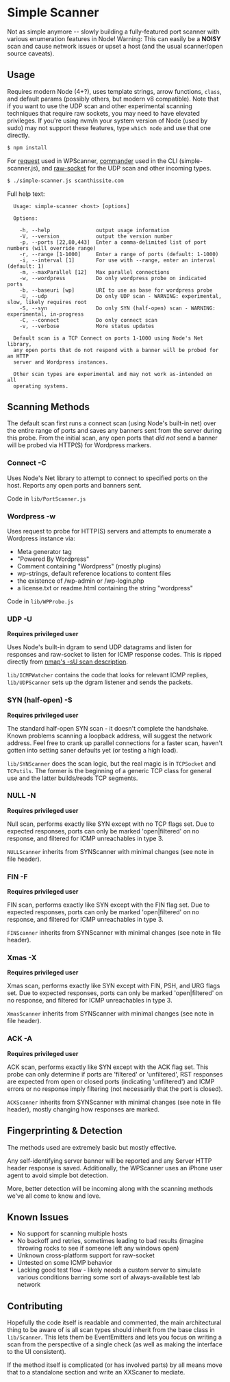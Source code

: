 # Simple Scanner

Not as simple anymore -- slowly building a fully-featured port scanner with various enumeration features in Node!  Warning: This can easily be a **NOISY** scan and cause network issues or upset a host (and the usual scanner/open source caveats).

## Usage

Requires modern Node (4+?), uses template strings, arrow functions, `class`, and default params (possibly others, but modern v8 compatible). Note that if you want to use the UDP scan and other experimental scanning techniques that require raw sockets, you may need to have elevated privileges. If you're using nvm/n your system version of Node (used by sudo) may not support these features, type `which node` and use that one directly.

```sh
$ npm install
```

For [request](https://github.com/request/request) used in WPScanner, [commander](https://github.com/tj/commander.js) used in the CLI (simple-scanner.js), and [raw-socket](https://github.com/stephenwvickers/node-raw-socket) for the UDP scan and other incoming types.

```sh
$ ./simple-scanner.js scanthissite.com
```

Full help text:

```
  Usage: simple-scanner <host> [options]

  Options:

    -h, --help               output usage information
    -V, --version            output the version number
    -p, --ports [22,80,443]  Enter a comma-delimited list of port numbers (will override range)
    -r, --range [1-1000]     Enter a range of ports (default: 1-1000)
    -i, --interval [1]       For use with --range, enter an interval (default: 1)
    -m, --maxParallel [12]   Max parallel connections
    -w, --wordpress          Do only wordpress probe on indicated ports
    -b, --baseuri [wp]       URI to use as base for wordpress probe
    -U, --udp                Do only UDP scan - WARNING: experimental, slow, likely requires root
    -S, --syn                Do only SYN (half-open) scan - WARNING: experimental, in-progress
    -C, --connect            Do only connect scan
    -v, --verbose            More status updates

  Default scan is a TCP Connect on ports 1-1000 using Node's Net library,
  any open ports that do not respond with a banner will be probed for an HTTP
  server and Wordpress instances.

  Other scan types are experimental and may not work as-intended on all
  operating systems.

```

## Scanning Methods

The default scan first runs a connect scan (using Node's built-in net) over the entire range of ports and saves any banners sent from the server during this probe. From the initial scan, any open ports that _did not_ send a banner will be probed via HTTP(S) for Wordpress markers.

### Connect -C

Uses Node's Net library to attempt to connect to specified ports on the host. Reports any open ports and banners sent.

Code in `lib/PortScanner.js`

### Wordpress -w

Uses request to probe for HTTP(S) servers and attempts to enumerate a Wordpress instance via:

* Meta generator tag
* "Powered By Wordpress"
* Comment containing "Wordpress" (mostly plugins)
* wp-strings, default reference locations to content files
* the existence of /wp-admin or /wp-login.php
* a license.txt or readme.html containing the string "wordpress"

Code in `lib/WPProbe.js`

### UDP -U

**Requires privileged user**

Uses Node's built-in dgram to send UDP datagrams and listen for responses and raw-socket to listen for ICMP response codes. This is ripped directly from [nmap's -sU scan description](https://nmap.org/book/man-port-scanning-techniques.html).

`lib/ICMPWatcher` contains the code that looks for relevant ICMP replies, `lib/UDPScanner` sets up the dgram listener and sends the packets.

### SYN (half-open) -S

**Requires privileged user**

The standard half-open SYN scan - it doesn't complete the handshake. Known problems scanning a loopback address, will suggest the network address. Feel free to crank up parallel connections for a faster scan, haven't gotten into setting saner defaults yet (or testing a high load).

`lib/SYNScanner` does the scan logic, but the real magic is in `TCPSocket` and `TCPutils`. The former is the beginning of a generic TCP class for general use and the latter builds/reads TCP segments.

### NULL -N

**Requires privileged user**

Null scan, performs exactly like SYN except with no TCP flags set. Due to expected responses, ports can only be marked 'open|filtered' on no response, and filtered for ICMP unreachables in type 3.

`NULLScanner` inherits from SYNScanner with minimal changes (see note in file header).

### FIN -F

**Requires privileged user**

FIN scan, performs exactly like SYN except with the FIN flag set. Due to expected responses, ports can only be marked 'open|filtered' on no response, and filtered for ICMP unreachables in type 3.

`FINScanner` inherits from SYNScanner with minimal changes (see note in file header).

### Xmas -X

**Requires privileged user**

Xmas scan, performs exactly like SYN except with FIN, PSH, and URG flags set. Due to expected responses, ports can only be marked 'open|filtered' on no response, and filtered for ICMP unreachables in type 3.

`XmasScanner` inherits from SYNScanner with minimal changes (see note in file header).

### ACK -A

**Requires privileged user**

ACK scan, performs exactly like SYN except with the ACK flag set. This probe can only determine if ports are 'filtered' or 'unfiltered', RST responses are expected from open or closed ports (indicating 'unfiltered') and ICMP errors or no response imply filtering (not necessarily that the port is closed).

`ACKScanner` inherits from SYNScanner with minimal changes (see note in file header), mostly changing how responses are marked.

## Fingerprinting & Detection 

The methods used are extremely basic but mostly effective.

Any self-identifying server banner will be reported and any Server HTTP header response is saved. Additionally, the WPScanner uses an iPhone user agent to avoid simple bot detection.

More, better detection will be incoming along with the scanning methods we've all come to know and love.

## Known Issues

* No support for scanning multiple hosts
* No backoff and retries, sometimes leading to bad results (imagine throwing rocks to see if someone left any windows open)
* Unknown cross-platform support for raw-socket
* Untested on some ICMP behavior
* Lacking good test flow - likely needs a custom server to simulate various conditions barring some sort of always-available test lab network

## Contributing

Hopefully the code itself is readable and commented, the main architectural thing to be aware of is all scan types should inherit from the base class in `lib/Scanner`. This lets them be EventEmitters and lets you focus on writing a scan from the perspective of a single check (as well as making the interface to the UI consistent). 

If the method itself is complicated (or has involved parts) by all means move that to a standalone section and write an XXScaner to mediate.
